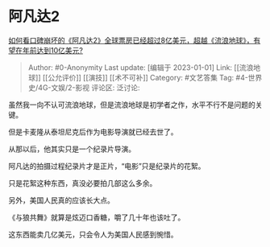 # 阿凡达2
[如何看口碑崩坏的《阿凡达2》全球票房已经超过8亿美元，超越《流浪地球》，有望在年前达到10亿美元?](https://www.zhihu.com/question/574685702/answer/2824345519)

> Author: #0-Anonymity
> Last update: [编辑于 2023-01-01]
> Link: [[流浪地球]] [[公允评价]] [[演技]] [[术不可补]]
> Category: #文艺答集
> Tag: #4-世界史/4G-文娱/2-影视
> 评论区:
> 泛讨论:

虽然我一向不认可流浪地球，但是流浪地球是初学者之作，水平不行不是问题的关键。

但是卡麦隆从泰坦尼克后作为电影导演就已经去世了。

从那以后，他其实只是一个纪录片导演。

阿凡达的拍摄过程纪录片才是正片，“电影”只是纪录片的花絮。

只是花絮这种东西，真没必要拍几部这么多余。

另外，美国人民真的应该长大点。

《与狼共舞》就算是炫迈口香糖，嚼了几十年也该吐了。

这东西能卖几亿美元，只会令人为美国人民感到惋惜。
